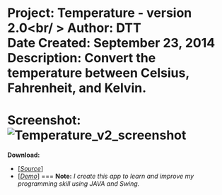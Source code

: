 **Project:** Temperature - version 2.0<br/ >
**Author:** DTT<br />
**Date Created:** September 23, 2014<br />
**Description:** Convert the temperature between Celsius, Fahrenheit, and Kelvin.<br />
===
**Screenshot:**<br />
  ![Temperature_v2_screenshot](http://i58.tinypic.com/33aujcn.png)
===
**Download:** 
* [\[_Source_\]](https://github.com/nise2710/temperature_v2.git) 
* [\[_Demo_\]](https://github.com/nise2710/temperature_v2/blob/master/Temperature%20v2_final_build.zip)
===
**Note:** _I create this app to learn and improve my programming skill using JAVA and Swing._<br />